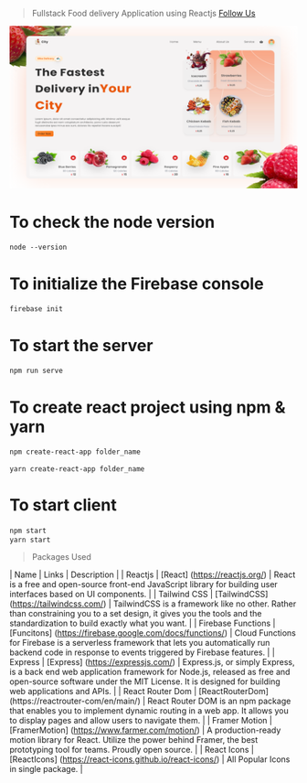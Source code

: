> Fullstack Food delivery Application using Reactjs
> [Follow Us ](https://google.com)

![thid id the project Thumbnail](./snap.png)

# To check the node version

```
node --version
```

# To initialize the Firebase console

```
firebase init
```

# To start the server

```
npm run serve
```

# To create react project using npm & yarn

```
npm create-react-app folder_name
```

```
yarn create-react-app folder_name
```

# To start client

```
npm start
yarn start
```

> Packages Used

 <!-- prettier-ignore -->

| Name | Links | Description |
| Reactjs | [React] (https://reactjs.org/) | React is a free and open-source front-end JavaScript library for building user interfaces based on UI components. |
| Tailwind CSS | [TailwindCSS] (https://tailwindcss.com/) | TailwindCSS is a framework like no other. Rather than constraining you to a set design, it gives you the tools and the standardization to build exactly what you want. |
| Firebase Functions | [Funcitons] (https://firebase.google.com/docs/functions/) | Cloud Functions for Firebase is a serverless framework that lets you automatically run backend code in response to events triggered by Firebase features. |
| Express | [Express] (https://expressjs.com/) | Express.js, or simply Express, is a back end web application framework for Node.js, released as free and open-source software under the MIT License. It is designed for building web applications and APIs. |
| React Router Dom | [ReactRouterDom] (https://reactrouter-com/en/main/) | React Router DOM is an npm package that enables you to implement dynamic routing in a web app. It allows you to display pages and allow users to navigate them. |
| Framer Motion | [FramerMotion] (https://www.farmer.com/motion/) | A production-ready motion library for React. Utilize the power behind Framer, the best prototyping tool for teams. Proudly open source. |
| React Icons | [ReactIcons] (https://react-icons.github.io/react-icons/) | All Popular Icons in single package. |
